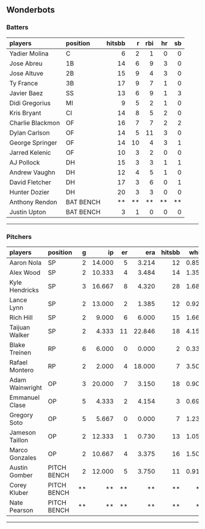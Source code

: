 ## Wonderbots

### Batters

 
|players          |position  | hitsbb|  r| rbi| hr| sb| 
|:----------------|:---------|------:|--:|---:|--:|--:| 
|Yadier Molina    |C         |      6|  2|   1|  0|  0| 
|Jose Abreu       |1B        |     14|  6|   9|  3|  0| 
|Jose Altuve      |2B        |     15|  9|   4|  3|  0| 
|Ty France        |3B        |     17|  9|   7|  1|  0| 
|Javier Baez      |SS        |     13|  6|   9|  1|  3| 
|Didi Gregorius   |MI        |      9|  5|   2|  1|  0| 
|Kris Bryant      |CI        |     14|  8|   5|  2|  0| 
|Charlie Blackmon |OF        |     16|  7|   7|  2|  2| 
|Dylan Carlson    |OF        |     14|  5|  11|  3|  0| 
|George Springer  |OF        |     14| 10|   4|  3|  1| 
|Jarred Kelenic   |OF        |     10|  3|   2|  0|  0| 
|AJ Pollock       |DH        |     15|  3|   3|  1|  1| 
|Andrew Vaughn    |DH        |     12|  4|   5|  1|  0| 
|David Fletcher   |DH        |     17|  3|   6|  0|  1| 
|Hunter Dozier    |DH        |     20|  3|   3|  0|  0| 
|Anthony Rendon   |BAT BENCH |     **| **|  **| **| **| 
|Justin Upton     |BAT BENCH |      3|  1|   0|  0|  0| 

* * *

### Pitchers

 
|players         |position    |  g|     ip| er|    era| hitsbb|  whip| so|  w| sv| 
|:---------------|:-----------|--:|------:|--:|------:|------:|-----:|--:|--:|--:| 
|Aaron Nola      |SP          |  2| 14.000|  5|  3.214|     12| 0.857| 14|  1|  0| 
|Alex Wood       |SP          |  2| 10.333|  4|  3.484|     14| 1.355| 15|  1|  0| 
|Kyle Hendricks  |SP          |  3| 16.667|  8|  4.320|     28| 1.680| 11|  1|  0| 
|Lance Lynn      |SP          |  2| 13.000|  2|  1.385|     12| 0.923| 10|  1|  0| 
|Rich Hill       |SP          |  2|  9.000|  6|  6.000|     15| 1.667|  5|  0|  0| 
|Taijuan Walker  |SP          |  2|  4.333| 11| 22.846|     18| 4.154|  1|  0|  0| 
|Blake Treinen   |RP          |  6|  6.000|  0|  0.000|      2| 0.333|  5|  0|  0| 
|Rafael Montero  |RP          |  2|  2.000|  4| 18.000|      7| 3.500|  2|  0|  0| 
|Adam Wainwright |OP          |  3| 20.000|  7|  3.150|     18| 0.900| 20|  1|  0| 
|Emmanuel Clase  |OP          |  5|  4.333|  2|  4.154|      3| 0.692|  3|  0|  1| 
|Gregory Soto    |OP          |  5|  5.667|  0|  0.000|      7| 1.235|  8|  0|  4| 
|Jameson Taillon |OP          |  2| 12.333|  1|  0.730|     13| 1.054|  7|  2|  0| 
|Marco Gonzales  |OP          |  2| 10.667|  4|  3.375|     16| 1.500|  7|  2|  0| 
|Austin Gomber   |PITCH BENCH |  2| 12.000|  5|  3.750|     11| 0.917| 10|  2|  0| 
|Corey Kluber    |PITCH BENCH | **|     **| **|     **|     **|    **| **| **| **| 
|Nate Pearson    |PITCH BENCH | **|     **| **|     **|     **|    **| **| **| **| 


* * *


